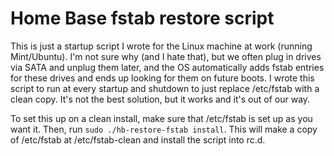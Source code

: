 Home Base fstab restore script
==============================
This is just a startup script I wrote for the Linux machine at work (running
Mint/Ubuntu).  I'm not sure why (and I hate that), but we often plug in drives
via SATA and unplug them later, and the OS automatically adds fstab entries for
these drives and ends up looking for them on future boots.  I wrote this script
to run at every startup and shutdown to just replace /etc/fstab with a clean
copy.  It's not the best solution, but it works and it's out of our way.

To set this up on a clean install, make sure that /etc/fstab is set up as you
want it.  Then, run `sudo ./hb-restore-fstab install`.  This will make a copy
of /etc/fstab at /etc/fstab-clean and install the script into rc.d.
